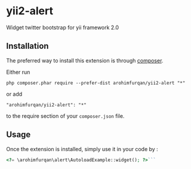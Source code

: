yii2-alert
==========
Widget twitter bootstrap for yii framework 2.0

Installation
------------

The preferred way to install this extension is through [composer](http://getcomposer.org/download/).

Either run

```
php composer.phar require --prefer-dist arohimfurqan/yii2-alert "*"
```

or add

```
"arohimfurqan/yii2-alert": "*"
```

to the require section of your `composer.json` file.


Usage
-----

Once the extension is installed, simply use it in your code by  :

```php
<?= \arohimfurqan\alert\AutoloadExample::widget(); ?>```